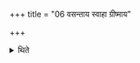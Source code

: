 +++
title = "06 वसन्ताय स्वाहा ग्रीष्माय"

+++

<details><summary>थिते</summary>

6. (Then) the six libations for the seasons with vasantāya svāhā. 
</details>
